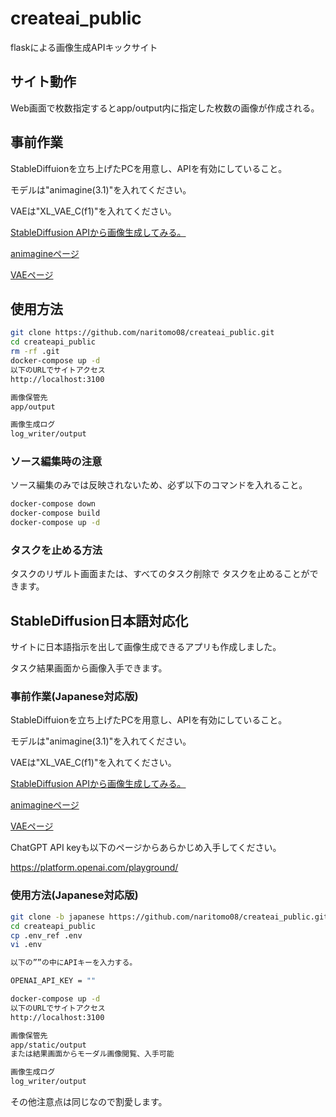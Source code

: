 # createai_public

flaskによる画像生成APIキックサイト

## サイト動作

Web画面で枚数指定するとapp/output内に指定した枚数の画像が作成される。

## 事前作業

StableDiffuionを立ち上げたPCを用意し、APIを有効にしていること。

モデルは"animagine(3.1)"を入れてください。

VAEは"XL_VAE_C(f1)"を入れてください。

[StableDiffusion APIから画像生成してみる。](https://qiita.com/naritomo08/items/c521f1b338489bdf9ee8)

[animagineページ](https://civitai.com/models/260267/animagine-xl-v31)

[VAEページ](https://civitai.com/models/152040/xlvaec)

## 使用方法

```bash
git clone https://github.com/naritomo08/createai_public.git
cd createapi_public
rm -rf .git
docker-compose up -d
以下のURLでサイトアクセス
http://localhost:3100

画像保管先
app/output

画像生成ログ
log_writer/output
```

### ソース編集時の注意

ソース編集のみでは反映されないため、必ず以下のコマンドを入れること。

```bash
docker-compose down
docker-compose build
docker-compose up -d
```

### タスクを止める方法

タスクのリザルト画面または、すべてのタスク削除で
タスクを止めることができます。

## StableDiffusion日本語対応化

サイトに日本語指示を出して画像生成できるアプリも作成しました。

タスク結果画面から画像入手できます。

### 事前作業(Japanese対応版)

StableDiffuionを立ち上げたPCを用意し、APIを有効にしていること。

モデルは"animagine(3.1)"を入れてください。

VAEは"XL_VAE_C(f1)"を入れてください。

[StableDiffusion APIから画像生成してみる。](https://qiita.com/naritomo08/items/c521f1b338489bdf9ee8)

[animagineページ](https://civitai.com/models/260267/animagine-xl-v31)

[VAEページ](https://civitai.com/models/152040/xlvaec)

ChatGPT API keyも以下のページからあらかじめ入手してください。

https://platform.openai.com/playground/

### 使用方法(Japanese対応版)

```bash
git clone -b japanese https://github.com/naritomo08/createai_public.git
cd createapi_public
cp .env_ref .env
vi .env

以下の””の中にAPIキーを入力する。

OPENAI_API_KEY = ""

docker-compose up -d
以下のURLでサイトアクセス
http://localhost:3100

画像保管先
app/static/output
または結果画面からモーダル画像閲覧、入手可能

画像生成ログ
log_writer/output
```

その他注意点は同じなので割愛します。

